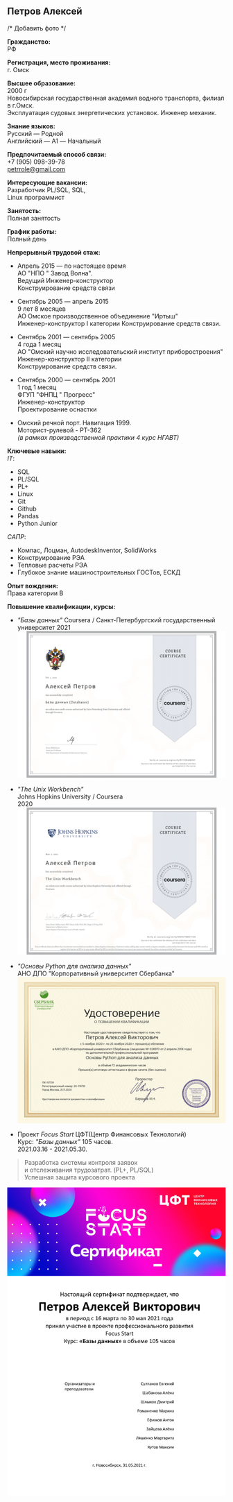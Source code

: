 
## Петров Алексей
/* Добавить фото */

**Гражданство:**  
РФ

**Регистрация, место проживания:**  
г. Омск
 
**Высшее образование:**  
2000 г  
Новосибирская государственная академия водного транспорта, филиал в г.Омск.  
Эксплуатация судовых энергетических установок. Инженер механик.

**Знание языков:**  
Русский — Родной  
Английский — A1 — Начальный

**Предпочитаемый способ связи:**  
+7 (905) 098-39-78  
<petrrole@gmail.com>

**Интересующие вакансии:**  
Разработчик PL/SQL, SQL,   
Linux программист

**Занятость:**  
Полная занятость

**График работы:**  
Полный день

**Непрерывный трудовой стаж:**  

- Апрель 2015 — по настоящее время  
  АО "НПО " Завод Волна".  
  Ведущий Инженер-конструктор  
  Конструирование средств связи

- Сентябрь 2005 — апрель 2015  
  9 лет 8 месяцев  
  АО Омское производственное объединение "Иртыш"  
  Инженер-конструктор I категории
  Конструирование средств связи.

- Сентябрь 2001 — сентябрь 2005  
  4 года 1 месяц  
  АО "Омский научно исследовательский институт приборостроения"  
  Инженер-конструктор II категории  
  Конструирование средств связи.

- Сентябрь 2000 — сентябрь 2001  
  1 год 1 месяц  
  ФГУП "ФНПЦ " Прогресс"  
  Инженер-конструктор  
  Проектирование оснастки

- Омский речной порт. Навигация 1999.  
  Моторист-рулевой - РТ-362  
  _(в рамках производственной практики 4 курс НГАВТ)_


**Ключевые навыки:**  
_IT_:  
- SQL  
- PL/SQL  
- PL+  
- Linux  
- Git  
- Github  
- Pandas  
- Python Junior

_САПР_:  
- Компас, Лоцман, AutodeskInventor, SolidWorks  
- Конструирование РЭА  
- Тепловые расчеты РЭА  
- Глубокое знание машиностроительных ГОСТов, ЕСКД  

**Опыт вождения:**  
Права категории B


**Повышение квалификации, курсы:**

- _"Базы данных"_
  Coursera / Санкт-Петербургский государственный университет
  2021  
![spb_DB](Images/Coursera%20RYYFZR44B9NY.png)  

- _"The Unix Workbench"_  
  Johns Hopkins University / Coursera  
  2020  
![UNIX](Images/Coursera%20NWMV7BWX77AR.png)  


- _"Основы Python для анализа данных"_  
  АНО ДПО "Корпоративный университет Сбербанка"  
![SBRF Pandas](Images/dip_python_pandas.png)  

- Проект _Focus Start_ ЦФТ(Центр Финансовых Технологий)  
  Курс: _"Базы данных"_ 105 часов.  
  2021.03.16 - 2021.05.30.

> Разработка системы контроля заявок  
> и отслеживания трудозатрат. (PL+, PL/SQL)  
> Успешная защита курсового проекта  

![PL+](https://github.com/Petrrole/Resume/blob/master/Images/%D0%A1%D0%B5%D1%80%D1%82%D0%B8%D1%84%D0%B8%D0%BA%D0%B0%D1%82_%D0%9F%D0%B5%D1%82%D1%80%D0%BE%D0%B2%20%D0%90%D0%BB%D0%B5%D0%BA%D1%81%D0%B5%D0%B9.png)  

